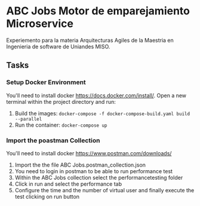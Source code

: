 # ABC Jobs Motor de emparejamiento Microservice

Experiemento para la materia Arquitecturas Agiles de la Maestria en Ingenieria de software de Uniandes MISO.



## Tasks

### Setup Docker Environment
You'll need to install docker https://docs.docker.com/install/. Open a new terminal within the project directory and run:

1. Build the images: `docker-compose -f docker-compose-build.yaml build --parallel`
2. Run the container: `docker-compose up`

### Import the poastman Collection
You'll need to install docker https://www.postman.com/downloads/
1. Import the the file ABC Jobs.postman_collection.json
2. You need to login in postman to be able to run performance test
3. Within the ABC Jobs collection select the performancetesting folder
4. Click in run and select the performance tab
5. Configure the time and the number of virtual user and finally execute the test clicking on run button
